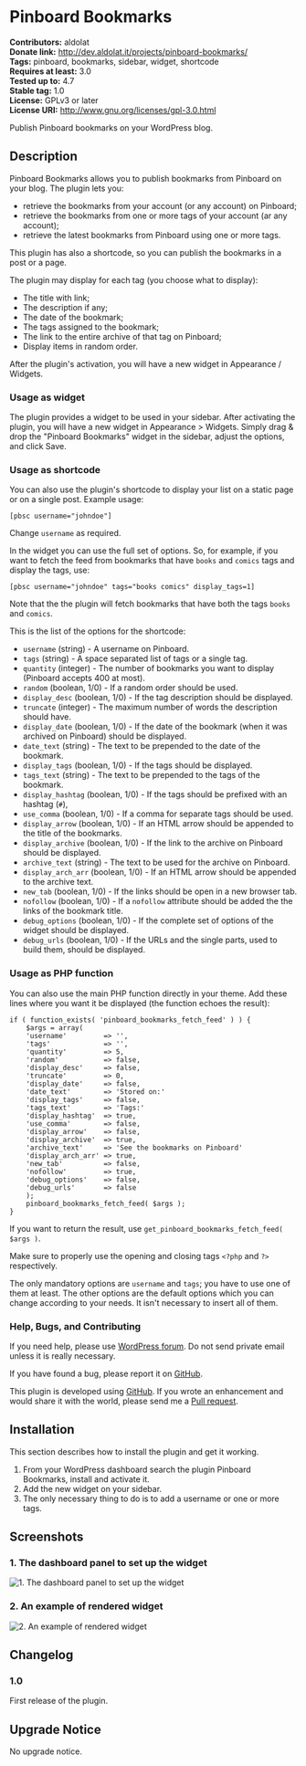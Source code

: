 # Pinboard Bookmarks #
**Contributors:** aldolat  
**Donate link:** http://dev.aldolat.it/projects/pinboard-bookmarks/  
**Tags:** pinboard, bookmarks, sidebar, widget, shortcode  
**Requires at least:** 3.0  
**Tested up to:** 4.7  
**Stable tag:** 1.0  
**License:** GPLv3 or later  
**License URI:** http://www.gnu.org/licenses/gpl-3.0.html  

Publish Pinboard bookmarks on your WordPress blog.

## Description ##

Pinboard Bookmarks allows you to publish bookmarks from Pinboard on your blog. The plugin lets you:

* retrieve the bookmarks from your account (or any account) on Pinboard;
* retrieve the bookmarks from one or more tags of your account (ar any account);
* retrieve the latest bookmarks from Pinboard using one or more tags.

This plugin has also a shortcode, so you can publish the bookmarks in a post or a page.

The plugin may display for each tag (you choose what to display):

* The title with link;
* The description if any;
* The date of the bookmark;
* The tags assigned to the bookmark;
* The link to the entire archive of that tag on Pinboard;
* Display items in random order.

After the plugin's activation, you will have a new widget in Appearance / Widgets.

### Usage as widget ###

The plugin provides a widget to be used in your sidebar. After activating the plugin, you will have a new widget in Appearance > Widgets. Simply drag & drop the "Pinboard Bookmarks" widget in the sidebar, adjust the options, and click Save.

### Usage as shortcode ###

You can also use the plugin's shortcode to display your list on a static page or on a single post. Example usage:

`[pbsc username="johndoe"]`

Change `username` as required.

In the widget you can use the full set of options. So, for example, if you want to fetch the feed from bookmarks that have `books` and `comics` tags and display the tags, use:

`[pbsc username="johndoe" tags="books comics" display_tags=1]`

Note that the the plugin will fetch bookmarks that have both the tags `books` and `comics`.

This is the list of the options for the shortcode:

* `username` (string) - A username on Pinboard.
* `tags` (string) - A space separated list of tags or a single tag.
* `quantity` (integer) - The number of bookmarks you want to display (Pinboard accepts 400 at most).
* `random` (boolean, 1/0) - If a random order should be used.
* `display_desc` (boolean, 1/0) - If the tag description should be displayed.
* `truncate` (integer) - The maximum number of words the description should have.
* `display_date` (boolean, 1/0) - If the date of the bookmark (when it was archived on Pinboard) should be displayed.
* `date_text` (string) - The text to be prepended to the date of the bookmark.
* `display_tags` (boolean, 1/0) - If the tags should be displayed.
* `tags_text` (string) - The text to be prepended to the tags of the bookmark.
* `display_hashtag` (boolean, 1/0) - If the tags should be prefixed with an hashtag (`#`),
* `use_comma` (boolean, 1/0) - If a comma for separate tags should be used.
* `display_arrow` (boolean, 1/0) - If an HTML arrow should be appended to the title of the bookmarks.
* `display_archive` (boolean, 1/0) - If the link to the archive on Pinboard should be displayed.
* `archive_text` (string) - The text to be used for the archive on Pinboard.
* `display_arch_arr` (boolean, 1/0) - If an HTML arrow should be appended to the archive text.
* `new_tab` (boolean, 1/0) - If the links should be open in a new browser tab.
* `nofollow` (boolean, 1/0) - If a `nofollow` attribute should be added the the links of the bookmark title.
* `debug_options` (boolean, 1/0) - If the complete set of options of the widget should be displayed.
* `debug_urls` (boolean, 1/0) - If the URLs and the single parts, used to build them, should be displayed.

### Usage as PHP function ###

You can also use the main PHP function directly in your theme. Add these lines where you want it be displayed (the function echoes the result):

````
if ( function_exists( 'pinboard_bookmarks_fetch_feed' ) ) {
	$args = array(
	'username'         => '',
	'tags'             => '',
	'quantity'         => 5,
	'random'           => false,
	'display_desc'     => false,
	'truncate'         => 0,
	'display_date'     => false,
	'date_text'        => 'Stored on:'
	'display_tags'     => false,
	'tags_text'        => 'Tags:'
	'display_hashtag'  => true,
	'use_comma'        => false,
	'display_arrow'    => false,
	'display_archive'  => true,
	'archive_text'     => 'See the bookmarks on Pinboard'
	'display_arch_arr' => true,
	'new_tab'          => false,
	'nofollow'         => true,
	'debug_options'    => false,
	'debug_urls'       => false
	);
	pinboard_bookmarks_fetch_feed( $args );
}
````

If you want to return the result, use `get_pinboard_bookmarks_fetch_feed( $args )`.

Make sure to properly use the opening and closing tags `<?php` and `?>` respectively.

The only mandatory options are `username` and `tags`; you have to use one of them at least. The other options are the default options which you can change according to your needs. It isn't necessary to insert all of them.

### Help, Bugs, and Contributing ###

If you need help, please use [WordPress forum](http://wordpress.org/support/plugin/pinboard-bookmarks). Do not send private email unless it is really necessary.

If you have found a bug, please report it on [GitHub](https://github.com/aldolat/pinboard-bookmarks/issues).

This plugin is developed using [GitHub](https://github.com/aldolat/pinboard-bookmarks). If you wrote an enhancement and would share it with the world, please send me a [Pull request](https://github.com/aldolat/pinboard-bookmarks/pulls).

## Installation ##

This section describes how to install the plugin and get it working.

1. From your WordPress dashboard search the plugin Pinboard Bookmarks, install and activate it.
1. Add the new widget on your sidebar.
1. The only necessary thing to do is to add a username or one or more tags.

## Screenshots ##

### 1. The dashboard panel to set up the widget ###
![1. The dashboard panel to set up the widget](http://ps.w.org/pinboard-bookmarks/assets/screenshot-1.png)

### 2. An example of rendered widget ###
![2. An example of rendered widget](http://ps.w.org/pinboard-bookmarks/assets/screenshot-2.png)

## Changelog ##

### 1.0 ###
First release of the plugin.

## Upgrade Notice ##

No upgrade notice.

